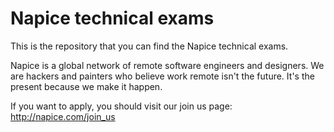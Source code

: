 # Napice technical exams

This is the repository that you can find the Napice technical exams.

Napice is a global network of remote software engineers and designers. We are hackers and painters who believe work remote isn't the future. It's the present because we make it happen.

If you want to apply, you should visit our join us page: http://napice.com/join_us
